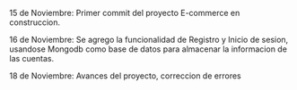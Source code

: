 15 de Noviembre: Primer commit del proyecto E-commerce en construccion.

16 de Noviembre: Se agrego la funcionalidad de Registro y Inicio de sesion, usandose Mongodb como base de datos para almacenar la informacion de las cuentas.

18 de Noviembre: Avances del proyecto, correccion de errores
